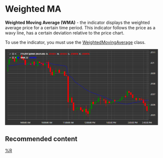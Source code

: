 # Weighted MA

**Weighted Moving Average (WMA)** \- the indicator displays the weighted average price for a certain time period. This indicator follows the price as a wavy line, has a certain deviation relative to the price chart. 

To use the indicator, you must use the [WeightedMovingAverage](xref:StockSharp.Algo.Indicators.WeightedMovingAverage) class. 

![IndicatorWeightedMovingAverage](../images/IndicatorWeightedMovingAverage.png)

## Recommended content

[%R](IndicatorWilliamsR.md)
